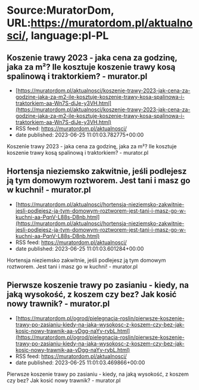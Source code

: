 # Source:MuratorDom, URL:https://muratordom.pl/aktualnosci/, language:pl-PL

## Koszenie trawy 2023 - jaka cena za godzinę, jaka za m²? Ile kosztuje koszenie trawy kosą spalinową i traktorkiem? - murator.pl
 - [https://muratordom.pl/aktualnosci/koszenie-trawy-2023-jak-cena-za-godzine-jaka-za-m2-ile-kosztuje-koszenie-trawy-kosa-spalinowa-i-traktorkiem-aa-Wn7S-diJe-y3VH.html](https://muratordom.pl/aktualnosci/koszenie-trawy-2023-jak-cena-za-godzine-jaka-za-m2-ile-kosztuje-koszenie-trawy-kosa-spalinowa-i-traktorkiem-aa-Wn7S-diJe-y3VH.html)
 - RSS feed: https://muratordom.pl/aktualnosci/
 - date published: 2023-06-25 11:01:03.782775+00:00

Koszenie trawy 2023 - jaka cena za godzinę, jaka za m²? Ile kosztuje koszenie trawy kosą spalinową i traktorkiem? - murator.pl

## Hortensja nieziemsko zakwitnie, jeśli podlejesz ją tym domowym roztworem. Jest tani i masz go w kuchni! - murator.pl
 - [https://muratordom.pl/aktualnosci/hortensja-nieziemsko-zakwitnie-jesli-podlejesz-ja-tym-domowym-roztworem-jest-tani-i-masz-go-w-kuchni-aa-PqnV-L88s-D8nb.html](https://muratordom.pl/aktualnosci/hortensja-nieziemsko-zakwitnie-jesli-podlejesz-ja-tym-domowym-roztworem-jest-tani-i-masz-go-w-kuchni-aa-PqnV-L88s-D8nb.html)
 - RSS feed: https://muratordom.pl/aktualnosci/
 - date published: 2023-06-25 11:01:03.601284+00:00

Hortensja nieziemsko zakwitnie, jeśli podlejesz ją tym domowym roztworem. Jest tani i masz go w kuchni! - murator.pl

## Pierwsze koszenie trawy po zasianiu - kiedy, na jaką wysokość, z koszem czy bez? Jak kosić nowy trawnik? - murator.pl
 - [https://muratordom.pl/ogrod/pielegnacja-roslin/pierwsze-koszenie-trawy-po-zasianiu-kiedy-na-jaka-wysokosc-z-koszem-czy-bez-jak-kosic-nowy-trawnik-aa-vDgg-naYv-rybL.html](https://muratordom.pl/ogrod/pielegnacja-roslin/pierwsze-koszenie-trawy-po-zasianiu-kiedy-na-jaka-wysokosc-z-koszem-czy-bez-jak-kosic-nowy-trawnik-aa-vDgg-naYv-rybL.html)
 - RSS feed: https://muratordom.pl/aktualnosci/
 - date published: 2023-06-25 11:01:03.469866+00:00

Pierwsze koszenie trawy po zasianiu - kiedy, na jaką wysokość, z koszem czy bez? Jak kosić nowy trawnik? - murator.pl

